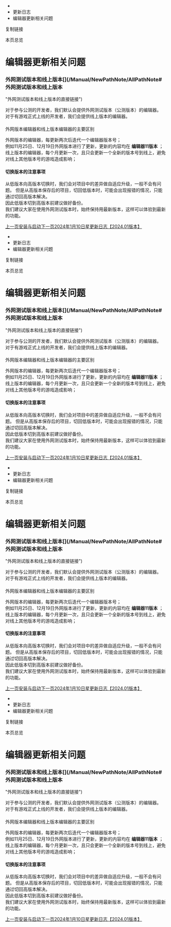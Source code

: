   * [](/)
  * 更新日志
  * 编辑器更新相关问题

复制链接

本页总览

# 编辑器更新相关问题

### 外网测试版本和线上版本[​](/Manual/NewPathNote/AllPathNote#外网测试版本和线上版本
"外网测试版本和线上版本的直接链接")

对于参与公测的开发者，我们默认会提供外网测试版本（公测版本）的编辑器。  
对于有游戏正式上线的开发者，我们会提供线上版本的编辑器。

####
外网版本编辑器和线上版本编辑器的主要区别[​](/Manual/NewPathNote/AllPathNote#外网版本编辑器和线上版本编辑器的主要区别
"外网版本编辑器和线上版本编辑器的主要区别的直接链接")

外网版本的编辑器，每更新两次后迭代一个编辑器版本号；  
例如11月25日、12月19日外网版本进行了更新，更新的内容均在 **编辑器11版本** ；  
线上版本的编辑器，每个月更新一次，且只会更新一个全新的版本号到线上，避免对线上其他版本号的游戏造成影响；

#### 切换版本的注意事项[​](/Manual/NewPathNote/AllPathNote#切换版本的注意事项 "切换版�本的注意事项的直接链接")

从低版本向高版本切换时，我们会对项目中的差异做自适应升级，一般不会有问题。
但是从高版本保存后的项目，切回低版本时，可能会出现报错的情况，只能通过切回高版本解决。  
因此低版本切到高版本前建议做好备份。  
我们建议大家在使用外网测试版本时，始终保持用最新版本，这样可以体验到最新的功能。

[上一页安装与启动](/Manual/BasicKnowledge/Install)[下一页2024年1月10日星更新日志【2024.01版本】](/Manual/NewPathNote/2024PathNote/2024-01-10)


  * [](/)
  * 更新日志
  * 编辑器更新相关问题

复制链接

本页总览

# 编辑器更新相关问题

### 外网测试版本和线上版本[​](/Manual/NewPathNote/AllPathNote#外网测试版本和线上版本
"外网测试版本和线上版本的直接链接")

对于参与公测的开发者，我们默认会提供外网测试版本（公测版本）的编辑器。  
对于有游戏正式上线的开发者，我们会提供线上版本的编辑器。

####
外网版本编辑器和线上版本编辑器的主要区别[​](/Manual/NewPathNote/AllPathNote#外网版本编辑器和线上版本编辑器的主要区别
"外网版本编辑器和线上版本编辑器的主要区别的直接链接")

外网版本的编辑器，每更新两次后迭代一个编辑器版本号；  
例如11月25日、12月19日外网版本进行了更新，更新的内容均在 **编辑器11版本** ；  
线上版本的编辑器，每个月更新一次，且只会更新一个全新的版本号到线上，避免对线上其他版本号的游戏造成影响；

#### 切换版本的注意事项[​](/Manual/NewPathNote/AllPathNote#切换版本的注意事项 "切换版�本的注意事项的直接链接")

从低版本向高版本切换时，我们会对项目中的差异做自适应升级，一般不会有问题。
但是从高版本保存后的项目，切回低版本时，可能会出现报错的情况，只能通过切回高版本解决。  
因此低版本切到高版本前建议做好备份。  
我们建议大家在使用外网测试版本时，始终保持用最新版本，这样可以体验到最新的功能。

[上一页安装与启动](/Manual/BasicKnowledge/Install)[下一页2024年1月10日星更新日志【2024.01版本】](/Manual/NewPathNote/2024PathNote/2024-01-10)


  * [](/)
  * 更新日志
  * 编辑器更新相关问题

复制链接

本页总览

# 编辑器更新相关问题

### 外网测试版本和线上版本[​](/Manual/NewPathNote/AllPathNote#外网测试版本和线上版本
"外网测试版本和线上版本的直接链接")

对于参与公测的开发者，我们默认会提供外网测试版本（公测版本）的编辑器。  
对于有游戏正式上线的开发者，我们会提供线上版本的编辑器。

####
外网版本编辑器和线上版本编辑器的主要区别[​](/Manual/NewPathNote/AllPathNote#外网版本编辑器和线上版本编辑器的主要区别
"外网版本编辑器和线上版本编辑器的主要区别的直接链接")

外网版本的编辑器，每更新两次后迭代一个编辑器版本号；  
例如11月25日、12月19日外网版本进行了更新，更新的内容均在 **编辑器11版本** ；  
线上版本的编辑器，每个月更新一次，且只会更新一个全新的版本号到线上，避免对线上其他版本号的游戏造成影响；

#### 切换版本的注意事项[​](/Manual/NewPathNote/AllPathNote#切换版本的注意事项 "切换版�本的注意事项的直接链接")

从低版本向高版本切换时，我们会对项目中的差异做自适应升级，一般不会有问题。
但是从高版本保存后的项目，切回低版本时，可能会出现报错的情况，只能通过切回高版本解决。  
因此低版本切到高版本前建议做好备份。  
我们建议大家在使用外网测试版本时，始终保持用最新版本，这样可以体验到最新的功能。

[上一页安装与启动](/Manual/BasicKnowledge/Install)[下一页2024年1月10日星更新日志【2024.01版本】](/Manual/NewPathNote/2024PathNote/2024-01-10)


  * [](/)
  * 更新日志
  * 编辑器更新相关问题

复制链接

本页总览

# 编辑器更新相关问题

### 外网测试版本和线上版本[​](/Manual/NewPathNote/AllPathNote#外网测试版本和线上版本
"外网测试版本和线上版本的直接链接")

对于参与公测的开发者，我们默认会提供外网测试版本（公测版本）的编辑器。  
对于有游戏正式上线的开发者，我们会提供线上版本的编辑器。

####
外网版本编辑器和线上版本编辑器的主要区别[​](/Manual/NewPathNote/AllPathNote#外网版本编辑器和线上版本编辑器的主要区别
"外网版本编辑器和线上版本编辑器的主要区别的直接链接")

外网版本的编辑器，每更新两次后迭代一个编辑器版本号；  
例如11月25日、12月19日外网版本进行了更新，更新的内容均在 **编辑器11版本** ；  
线上版本的编辑器，每个月更新一次，且只会更新一个全新的版本号到线上，避免对线上其他版本号的游戏造成影响；

#### 切换版本的注意事项[​](/Manual/NewPathNote/AllPathNote#切换版本的注意事项 "切换版�本的注意事项的直接链接")

从低版本向高版本切换时，我们会对项目中的差异做自适应升级，一般不会有问题。
但是从高版本保存后的项目，切回低版本时，可能会出现报错的情况，只能通过切回高版本解决。  
因此低版本切到高版本前建议做好备份。  
我们建议大家在使用外网测试版本时，始终保持用最新版本，这样可以体验到最新的功能。

[上一页安装与启动](/Manual/BasicKnowledge/Install)[下一页2024年1月10日星更新日志【2024.01版本】](/Manual/NewPathNote/2024PathNote/2024-01-10)


